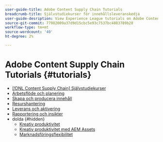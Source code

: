 ```yaml
---
user-guide-title: Adobe Content Supply Chain Tutorials
breadcrumb-title: Självstudiekurser för innehållsleveranskedja
user-guide-desription: View Experience League tutorials on Adobe Content Supply Chain, the simplified promise of Adobe's solutions to help organizations accelerate and scale content creation, improve content engagement and ROI, and deliver the content that fuels digital engagements buyers prefer.
source-git-commit: 77982009a37d9d15cbc5e93c7537bc4883789b28
workflow-type: tm+mt
source-wordcount: '40'
ht-degree: 2%

---
```



# Adobe Content Supply Chain Tutorials {#tutorials}

+ [[!DNL Content Supply Chain] Självstudiekurser](overview.md)
+ [Arbetsflöde och planering](workflow-and-planning.md)
+ [Skapa och producera innehåll](content-creation-and-production.md)
+ [Resurshantering](asset-management.md)
+ [Leverans och aktivering](delivery-and-activation.md)
+ [Rapportering och insikter](reporting-and-insights.md)
+ dolda {#hidden}
   + [Kreativ produktivitet](creative-productivity.md)
   + [Kreativ produktivitet med AEM Assets](creative-productivity-aemassets.md)
   + [Marknadsföringsflexibilitet](marketing-agility.md)